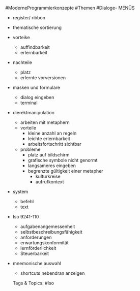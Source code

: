  #ModerneProgrammierkonzepte #Themen #Dialoge- MENÜS
  - register/ ribbon
  - thematische sortierung
  - vorteike
    - auffindbarkeit
    - erlernbarkeit
  - nachteile 
    - platz
    - erlernte vorversionen
  - masken und formulare
    - dialog eingeben
    - terminal
  - dierektmanipulation
    - arbeiten mit metaphern
    - vorteile
      - kleine anzahl an regeln
      - leichte erlernbarkeit
      - arbeitsfortschritt sichtbar
    - probleme
      - platz auf bildschirm
      - grafische symbole nicht genormt
      - langsameres eingeben
      - begrenzte gültigkeit einer metapher
        - kulturkreise
        - aufrufkontext
- system
  - befehl
  - text
- Iso 9241-110
  - aufgabenangemessenheit
  - selbstbeschreibungsfähigkeit
  - anforderungen
  - erwartungskonformität
  - lernförderlichkeit
  - Steuerbarkeit
- mnemonische auswahl
  - shortcuts nebendran anzeigen

   Tags & Topics:
   #Iso